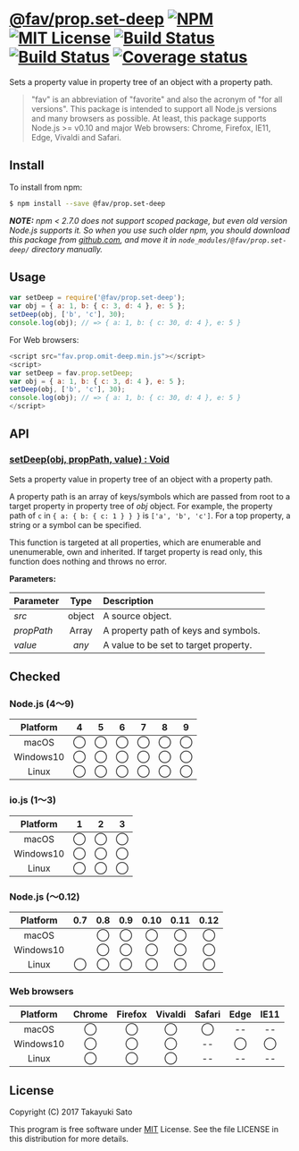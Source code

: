 # [@fav/prop.set-deep][repo-url] [![NPM][npm-img]][npm-url] [![MIT License][mit-img]][mit-url] [![Build Status][travis-img]][travis-url] [![Build Status][appveyor-img]][appveyor-url] [![Coverage status][coverage-img]][coverage-url]

Sets a property value in property tree of an object with a property path.

> "fav" is an abbreviation of "favorite" and also the acronym of "for all versions".
> This package is intended to support all Node.js versions and many browsers as possible.
> At least, this package supports Node.js >= v0.10 and major Web browsers: Chrome, Firefox, IE11, Edge, Vivaldi and Safari.


## Install

To install from npm:

```sh
$ npm install --save @fav/prop.set-deep
```

***NOTE:*** *npm < 2.7.0 does not support scoped package, but even old version Node.js supports it. So when you use such older npm, you should download this package from [github.com][repo-url], and move it in `node_modules/@fav/prop.set-deep/` directory manually.*


## Usage

```js
var setDeep = require('@fav/prop.set-deep');
var obj = { a: 1, b: { c: 3, d: 4 }, e: 5 };
setDeep(obj, ['b', 'c'], 30);
console.log(obj); // => { a: 1, b: { c: 30, d: 4 }, e: 5 }
```

For Web browsers:

```js
<script src="fav.prop.omit-deep.min.js"></script>
<script>
var setDeep = fav.prop.setDeep;
var obj = { a: 1, b: { c: 3, d: 4 }, e: 5 };
setDeep(obj, ['b', 'c'], 30);
console.log(obj); // => { a: 1, b: { c: 30, d: 4 }, e: 5 }
</script>
```


## API

### <u>setDeep(obj, propPath, value) : Void</u>

Sets a property value in property tree of an object with a property path.

A property path is an array of keys/symbols which are passed from root to a target property in property tree of *obj* object.
For example, the property path of `c` in `{ a: { b: { c: 1 } } }` is `['a', 'b', 'c']`.
For a top property, a string or a symbol can be specified.

This function is targeted at all properties, which are enumerable and unenumerable, own and inherited.
If target property is read only, this function does nothing and throws no error. 

**Parameters:**

| Parameter   | Type   | Description                          |
|:------------|:------:|:-------------------------------------|
| *src*       | object | A source object.                     |
| *propPath*  | Array  | A property path of keys and symbols. |
| *value*     | *any*  | A value to be set to target property.|


## Checked                                                                      

### Node.js (4〜9)

| Platform  |   4    |   5    |   6    |   7    |   8    |   9    |
|:---------:|:------:|:------:|:------:|:------:|:------:|:------:|
| macOS     |&#x25ef;|&#x25ef;|&#x25ef;|&#x25ef;|&#x25ef;|&#x25ef;|
| Windows10 |&#x25ef;|&#x25ef;|&#x25ef;|&#x25ef;|&#x25ef;|&#x25ef;|
| Linux     |&#x25ef;|&#x25ef;|&#x25ef;|&#x25ef;|&#x25ef;|&#x25ef;|

### io.js (1〜3)

| Platform  |   1    |   2    |   3    |
|:---------:|:------:|:------:|:------:|
| macOS     |&#x25ef;|&#x25ef;|&#x25ef;|
| Windows10 |&#x25ef;|&#x25ef;|&#x25ef;|
| Linux     |&#x25ef;|&#x25ef;|&#x25ef;|

### Node.js (〜0.12)

| Platform  |  0.7   |  0.8   |  0.9   |  0.10  |  0.11  |  0.12  |
|:---------:|:------:|:------:|:------:|:------:|:------:|:------:|
| macOS     |        |&#x25ef;|&#x25ef;|&#x25ef;|&#x25ef;|&#x25ef;|
| Windows10 |        |&#x25ef;|&#x25ef;|&#x25ef;|&#x25ef;|&#x25ef;|
| Linux     |&#x25ef;|&#x25ef;|&#x25ef;|&#x25ef;|&#x25ef;|&#x25ef;|

### Web browsers

| Platform  | Chrome | Firefox | Vivaldi | Safari |  Edge  | IE11   |
|:---------:|:------:|:-------:|:-------:|:------:|:------:|:------:|
| macOS     |&#x25ef;|&#x25ef; |&#x25ef; |&#x25ef;|   --   |   --   |
| Windows10 |&#x25ef;|&#x25ef; |&#x25ef; |   --   |&#x25ef;|&#x25ef;|
| Linux     |&#x25ef;|&#x25ef; |&#x25ef; |   --   |   --   |   --   |


## License

Copyright (C) 2017 Takayuki Sato

This program is free software under [MIT][mit-url] License.
See the file LICENSE in this distribution for more details.


[repo-url]: https://github.com/sttk/fav-prop.set-deep/
[npm-img]: https://img.shields.io/badge/npm-v0.0.0-blue.svg
[npm-url]: https://www.npmjs.com/package/@fav/prop.set-deep
[mit-img]: https://img.shields.io/badge/license-MIT-green.svg
[mit-url]: https://opensource.org/licenses/MIT
[travis-img]: https://travis-ci.org/sttk/fav-prop.set-deep.svg?branch=master
[travis-url]: https://travis-ci.org/sttk/fav-prop.set-deep
[appveyor-img]: https://ci.appveyor.com/api/projects/status/github/sttk/fav-prop.set-deep?branch=master&svg=true
[appveyor-url]: https://ci.appveyor.com/project/sttk/fav-prop-set-deep
[coverage-img]: https://coveralls.io/repos/github/sttk/fav-prop.set-deep/badge.svg?branch=master
[coverage-url]: https://coveralls.io/github/sttk/fav-prop.set-deep?branch=master
